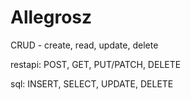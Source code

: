 # Allegrosz

CRUD - create, read, update, delete

restapi:
POST, GET, PUT/PATCH, DELETE

sql:
INSERT, SELECT, UPDATE, DELETE

